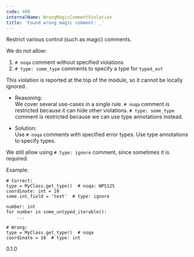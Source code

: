 ```yaml
---
code: 400
internalName: WrongMagicCommentViolation
title: 'Found wrong magic comment: _'
---
```


Restrict various control (such as magic) comments.

We do not allow:

1.  `# noqa` comment without specified violations
2.  `# type: some_type` comments to specify a type for `typed_ast`

This violation is reported at the top of the module, so it cannot be
locally ignored.

  - Reasoning:  
    We cover several use-cases in a single rule. `# noqa` comment is
    restricted because it can hide other violations. `# type: some_type`
    comment is restricted because we can use type annotations instead.

  - Solution:  
    Use `# noqa` comments with specified error types. Use type
    annotations to specify types.

We still allow using `# type: ignore` comment, since sometimes it is
required.

Example:

    # Correct:
    type = MyClass.get_type()  # noqa: WPS125
    coordinate: int = 10
    some.int_field = 'text'  # type: ignore
    
    number: int
    for number in some_untyped_iterable():
        ...
    
    # Wrong:
    type = MyClass.get_type()  # noqa
    coordinate = 10  # type: int

<div class="versionadded">

0.1.0

</div>